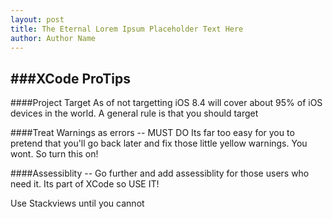 ```yaml
---
layout: post
title: The Eternal Lorem Ipsum Placeholder Text Here
author: Author Name
---
```


###XCode ProTips
----
####Project Target
As of not targetting iOS 8.4 will cover about 95% of iOS devices in the world. A general rule is that you should target 

####Treat Warnings as errors -- MUST DO
Its far too easy for you to pretend that you'll go back later and fix those little yellow warnings. You wont. So turn this on!

####Assessiblity -- Go further and add assessiblity for those users who need it. Its part of XCode so USE IT!

Use Stackviews until you cannot